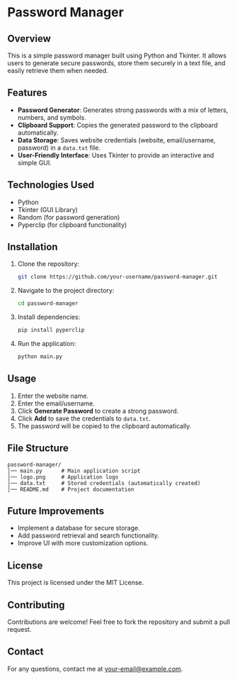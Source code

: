 # Password Manager

## Overview
This is a simple password manager built using Python and Tkinter. It allows users to generate secure passwords, store them securely in a text file, and easily retrieve them when needed.

## Features
- **Password Generator**: Generates strong passwords with a mix of letters, numbers, and symbols.
- **Clipboard Support**: Copies the generated password to the clipboard automatically.
- **Data Storage**: Saves website credentials (website, email/username, password) in a `data.txt` file.
- **User-Friendly Interface**: Uses Tkinter to provide an interactive and simple GUI.

## Technologies Used
- Python
- Tkinter (GUI Library)
- Random (for password generation)
- Pyperclip (for clipboard functionality)

## Installation
1. Clone the repository:
   ```sh
   git clone https://github.com/your-username/password-manager.git
   ```
2. Navigate to the project directory:
   ```sh
   cd password-manager
   ```
3. Install dependencies:
   ```sh
   pip install pyperclip
   ```
4. Run the application:
   ```sh
   python main.py
   ```

## Usage
1. Enter the website name.
2. Enter the email/username.
3. Click **Generate Password** to create a strong password.
4. Click **Add** to save the credentials to `data.txt`.
5. The password will be copied to the clipboard automatically.

## File Structure
```
password-manager/
│── main.py      # Main application script
│── logo.png     # Application logo
│── data.txt     # Stored credentials (automatically created)
│── README.md    # Project documentation
```

## Future Improvements
- Implement a database for secure storage.
- Add password retrieval and search functionality.
- Improve UI with more customization options.

## License
This project is licensed under the MIT License.

## Contributing
Contributions are welcome! Feel free to fork the repository and submit a pull request.

## Contact
For any questions, contact me at [your-email@example.com](mailto:your-email@example.com).

